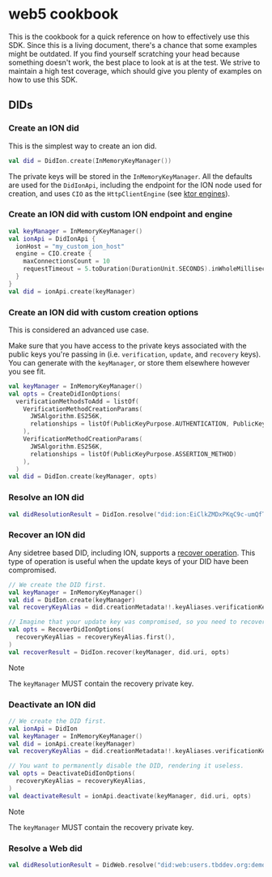 # web5 cookbook

This is the cookbook for a quick reference on how to effectively use this SDK.
Since this is a living document, there's a chance that some examples might be outdated. 
If you find yourself scratching your head because something doesn't work, the best place
to look at is at the test. We strive to maintain a high test coverage, which should give 
you plenty of examples on how to use this SDK.

## DIDs

### Create an ION did

This is the simplest way to create an ion did.

```kotlin
val did = DidIon.create(InMemoryKeyManager())
```

The private keys will be stored in the `InMemoryKeyManager`. All the defaults are used for 
the `DidIonApi`, including the endpoint for the ION node used for creation, and uses
`CIO` as the `HttpClientEngine` (see [ktor engines](https://ktor.io/docs/http-client-engines.html)).

### Create an ION did with custom ION endpoint and engine

```kotlin
val keyManager = InMemoryKeyManager()
val ionApi = DidIonApi {
  ionHost = "my_custom_ion_host"
  engine = CIO.create {
    maxConnectionsCount = 10
    requestTimeout = 5.toDuration(DurationUnit.SECONDS).inWholeMilliseconds
  }
}
val did = ionApi.create(keyManager)
```

### Create an ION did with custom creation options

This is considered an advanced use case. 

Make sure that you have access to the private keys associated with the public keys you're passing in 
(i.e. `verification`, `update`, and `recovery` keys). You can generate with the `keyManager`, or
store them elsewhere however you see fit.

```kotlin
val keyManager = InMemoryKeyManager()
val opts = CreateDidIonOptions(
  verificationMethodsToAdd = listOf(
    VerificationMethodCreationParams(
      JWSAlgorithm.ES256K,
      relationships = listOf(PublicKeyPurpose.AUTHENTICATION, PublicKeyPurpose.ASSERTION_METHOD)
    ),
    VerificationMethodCreationParams(
      JWSAlgorithm.ES256K,
      relationships = listOf(PublicKeyPurpose.ASSERTION_METHOD)
    ),
  )
val did = DidIon.create(keyManager, opts)
```

### Resolve an ION did

```kotlin
val didResolutionResult = DidIon.resolve("did:ion:EiClkZMDxPKqC9c-umQfTkR8vvZ9JPhl_xLDI9Nfk38w5w")
```

### Recover an ION did

Any sidetree based DID, including ION, supports a [recover operation](https://identity.foundation/sidetree/spec/#recover).
This type of operation is useful when the update keys of your DID have been compromised. 

```kotlin
// We create the DID first. 
val keyManager = InMemoryKeyManager()
val did = DidIon.create(keyManager)
val recoveryKeyAlias = did.creationMetadata!!.keyAliases.verificationKeyAlias

// Imagine that your update key was compromised, so you need to recover your DID.
val opts = RecoverDidIonOptions(
  recoveryKeyAlias = recoveryKeyAlias.first(),
)
val recoverResult = DidIon.recover(keyManager, did.uri, opts)
```

> [!NOTE]
> The `keyManager` MUST contain the recovery private key.

### Deactivate an ION did

```kotlin
// We create the DID first. 
val ionApi = DidIon
val keyManager = InMemoryKeyManager()
val did = ionApi.create(keyManager)
val recoveryKeyAlias = did.creationMetadata!!.keyAliases.verificationKeyAlias.first()

// You want to permanently disable the DID, rendering it useless.
val opts = DeactivateDidIonOptions(
  recoveryKeyAlias = recoveryKeyAlias,
)
val deactivateResult = ionApi.deactivate(keyManager, did.uri, opts)
```

> [!NOTE]
> The `keyManager` MUST contain the recovery private key.

### Resolve a Web did

```kotlin
val didResolutionResult = DidWeb.resolve("did:web:users.tbddev.org:demo")
```
